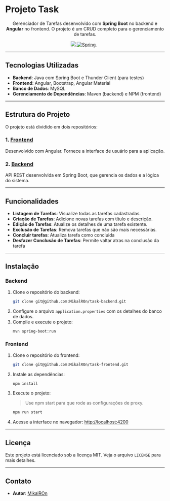 
# Projeto Task

<p align='center'>Gerenciador de Tarefas desenvolvido com <b> Spring Boot</b> no backend e <b> Angular</b> no frontend. O projeto é um CRUD completo para o gerenciamento de tarefas.</p>

<p align='center'>
 <a href="https://github.com/MikalROn/task-frontend">
    <img src="https://img.shields.io/badge/Angular-DD0031?style=for-the-badge&logo=angular&logoColor=white" />
  </a>
  <a href="https://github.com/MikalROn/task-backend">
   <img alt="Spring" src="https://img.shields.io/badge/Spring_Boot-6DB33F?style=for-the-badge&logo=spring-boot&logoColor=white">
   </a>&nbsp;&nbsp;
</p>


---

## Tecnologias Utilizadas

- **Backend**: Java com Spring Boot e Thunder Client (para testes)
- **Frontend**: Angular, Bootstrap, Angular Material
- **Banco de Dados**: MySQL 
- **Gerenciamento de Dependências**: Maven (backend) e NPM (frontend)
---

## Estrutura do Projeto

O projeto está dividido em dois repositórios:

### 1. [Frontend](https://github.com/MikalROn/task-frontend)
Desenvolvido com Angular. Fornece a interface de usuário para a aplicação.

### 2. [Backend](https://github.com/MikalROn/task-backend)
API REST desenvolvida em Spring Boot, que gerencia os dados e a lógica do sistema.

---

## Funcionalidades

- **Listagem de Tarefas**: Visualize todas as tarefas cadastradas.
- **Criação de Tarefas**: Adicione novas tarefas com título e descrição.
- **Edição de Tarefas**: Atualize os detalhes de uma tarefa existente.
- **Exclusão de Tarefas**: Remova tarefas que não são mais necessárias.
- **Concluir tarefas**: Atualiza tarefa como concluida 
- **Desfazer Conclusão de Tarefas**: Permite valtar atras na conclusão da tarefa
---

## Instalação

### Backend
1. Clone o repositório do backend:
   ```bash
   git clone git@github.com:MikalROn/task-backend.git
   ```
2. Configure o arquivo `application.properties` com os detalhes do banco de dados.
3. Compile e execute o projeto:
   ```bash
   mvn spring-boot:run
   ```

### Frontend
1. Clone o repositório do frontend:
   ```bash
   git clone git@github.com:MikalROn/task-frontend.git
   ```
2. Instale as dependências:
   ```bash
   npm install
   ```
3. Execute o projeto:

   > Use npm start para que rode as configurações de proxy.

   ```bash
   npm run start
   ```
4. Acesse a interface no navegador: [http://localhost:4200](http://localhost:4200)

---

## Licença

Este projeto está licenciado sob a licença MIT. Veja o arquivo `LICENSE` para mais detalhes.

---

## Contato

- **Autor**: [MikalROn](https://github.com/MikalROn)

